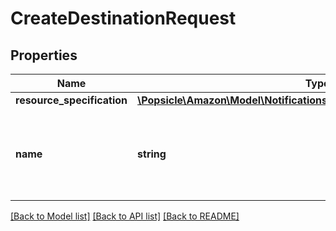 # CreateDestinationRequest

## Properties
Name | Type | Description | Notes
------------ | ------------- | ------------- | -------------
**resource_specification** | [**\Popsicle\Amazon\Model\Notifications\DestinationResourceSpecification**](DestinationResourceSpecification.md) |  | 
**name** | **string** | A developer-defined name to help identify this destination. | 

[[Back to Model list]](../../README.md#documentation-for-models) [[Back to API list]](../../README.md#documentation-for-api-endpoints) [[Back to README]](../../README.md)

